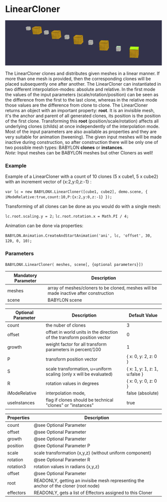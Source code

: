 
# LinearCloner

![idpic1](images/linearCloner.jpg "LinearCloner's from left to right: scaled, unscaled clones")

The LinearCloner clones and distributes given meshes in a linear manner. If more than one mesh is provided, then the corresponding clones will be placed subsequently one after another. The LinearCloner can instantiated in two different interpolation-modes: absolute and relative. In the first mode the values of the input parameters (scale/rotation/position) can be seen as the difference from the first to the last clone, whereas in the relative mode those values are the difference from clone to clone. 
The LinearCloner returns an object with an important property: **root**. It is an invisible mesh, it's the anchor and parent of all generated clones, its position is the position of the first clone. Transforming this **root** (position/scale/rotation) affects all underlying clones (childs) at once independently of the interpolation mode. Most of the input parameters are also available as properties and they are very suitable for animation (tweening). The given input meshes will be made inactive during construction, so after construction there will be only one of two possible mesh types: BABYLON **clones** or **instances**.  
*Note:* Input meshes can be BABYLON meshes but other Cloners as well!

### Example
Example of a LinearCloner with a count of 10 clones (5 x cube1, 5 x cube2) with an increment vector of {x:2,y:0,z:-1} :

`var lc = new BABYLONX.LinearCloner([cube1, cube2], demo.scene, { iModeRelative:true,count:10,P:{x:2,y:0,z:-1} });`

Transforming of all clones can be done as you would do with a single mesh:

`lc.root.scaling.y = 2;`
`lc.root.rotation.x = Math.PI / 4;`

Animation can be done via properties:

`BABYLON.Animation.CreateAndStartAnimation('ani', lc, 'offset', 30, 120, 0, 10);`

### Parameters
`BABYLONX.LinearCloner( meshes, scene[, {optional parameters}])` 

Mandatory Parameter | Description 
--------------------|------------
meshes| array of meshes/cloners to be cloned, meshes will be made inactive after construction
scene|BABYLON scene

Optional Parameter | Description | Default Value
-------------------|-------------|--------------
count | the nuber of clones | 3
offset| offset in world units in the direction of the transform position vector | 0
growth| weight factor for all transform parameters in percent/100  |1
P| transform position vector | { x: 0, y: 2, z: 0 }
S| scale transformation, u=uniform scaling (only x will be evaluated) | { x: 1, y: 1, z: 1, u:false }
R| rotation values in degrees | { x: 0, y: 0, z: 0 }
iModeRelative| interpolation mode, | false (absolute)
useInstances| flag if clones should be technical "clones" or "instances" | true


Properties | Description 
------------|-------------
count |@see Optional Parameter
offset| @see Optional Parameter
growth| @see Optional Parameter
position| @see Optional Parameter P
scale| scale transformation {x,y,z} (without uniform component)
rotation| @see Optional Parameter R
rotation3|rotation values in radians {x,y,z}
offset| @see Optional Parameter
root| READONLY, getting an invisibe mesh representing the anchor of the cloner (root node)
effectors| READONLY, gets a list of Effectors assigned to this Cloner
